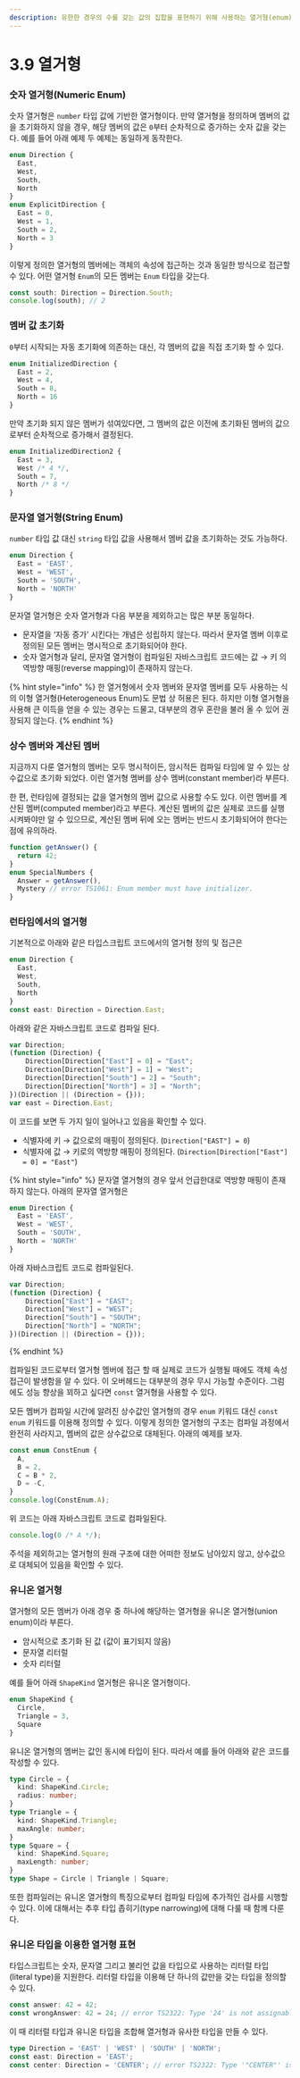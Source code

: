 ```yaml
---
description: 유한한 경우의 수를 갖는 값의 집합을 표현하기 위해 사용하는 열거형(enum) 타입에 대해 배운다.
---
```


# 3.9 열거형

### **숫자 열거형\(Numeric Enum\)**

숫자 열거형은 `number` 타입 값에 기반한 열거형이다. 만약 열거형을 정의하며 멤버의 값을 초기화하지 않을 경우, 해당 멤버의 값은 `0`부터 순차적으로 증가하는 숫자 값을 갖는다. 예를 들어 아래 예제 두 예제는 동일하게 동작한다.

```typescript
enum Direction {
  East,
  West,
  South,
  North
}
enum ExplicitDirection {
  East = 0,
  West = 1,
  South = 2,
  North = 3
}
```

이렇게 정의한 열거형의 멤버에는 객체의 속성에 접근하는 것과 동일한 방식으로 접근할 수 있다. 어떤 열거형 `Enum`의 모든 멤버는 `Enum` 타입을 갖는다.

```typescript
const south: Direction = Direction.South;
console.log(south); // 2
```

### **멤버 값 초기화**

`0`부터 시작되는 자동 초기화에 의존하는 대신, 각 멤버의 값을 직접 초기화 할 수 있다.

```typescript
enum InitializedDirection {
  East = 2,
  West = 4,
  South = 8,
  North = 16
}
```

만약 초기화 되지 않은 멤버가 섞여있다면, 그 멤버의 값은 이전에 초기화된 멤버의 값으로부터 순차적으로 증가해서 결정된다.

```typescript
enum InitializedDirection2 {
  East = 3,
  West /* 4 */,
  South = 7,
  North /* 8 */
}
```

### **문자열 열거형\(String Enum\)**

`number` 타입 값 대신 `string` 타입 값을 사용해서 멤버 값을 초기화하는 것도 가능하다. 

```typescript
enum Direction {
  East = 'EAST',
  West = 'WEST',
  South = 'SOUTH',
  North = 'NORTH'
}
```

문자열 열거형은 숫자 열거형과 다음 부분을 제외하고는 많은 부분 동일하다.

* 문자열을 ‘자동 증가’ 시킨다는 개념은 성립하지 않는다. 따라서 문자열 멤버 이후로 정의된 모든 멤버는 명시적으로 초기화되어야 한다.
* 숫자 열거형과 달리, 문자열 열거형이 컴파일된 자바스크립트 코드에는 값 → 키 의 역방향 매핑\(reverse mapping\)이 존재하지 않는다.

{% hint style="info" %}
한 열거형에서 숫자 멤버와 문자열 멤버를 모두 사용하는 식의 이형 열거형\(Heterogeneous Enum\)도 문법 상 허용은 된다. 하지만 이형 열거형을 사용해 큰 이득을 얻을 수 있는 경우는 드물고, 대부분의 경우 혼란을 불러 올 수 있어 권장되지 않는다.
{% endhint %}

### **상수 멤버와 계산된 멤버**

지금까지 다룬 열거형의 멤버는 모두 명시적이든, 암시적든 컴파일 타임에 알 수 있는 상수값으로 초기화 되었다. 이런 열거형 멤버를 상수 멤버\(constant member\)라 부른다.

한 편, 런타임에 결정되는 값을 열거형의 멤버 값으로 사용할 수도 있다. 이런 멤버를 계산된 멤버\(computed member\)라고 부른다. 계산된 멤버의 값은 실제로 코드를 실행시켜봐야만 알 수 있으므로, 계산된 멤버 뒤에 오는 멤버는 반드시 초기화되어야 한다는 점에 유의하라.

```typescript
function getAnswer() {
  return 42;
}
enum SpecialNumbers {
  Answer = getAnswer(),
  Mystery // error TS1061: Enum member must have initializer.
}
```

### **런타임에서의 열거형**

기본적으로 아래와 같은 타입스크립트 코드에서의 열거형 정의 및 접근은

```typescript
enum Direction {
  East,
  West,
  South,
  North
}
const east: Direction = Direction.East;
```

아래와 같은 자바스크립트 코드로 컴파일 된다.

```javascript
var Direction;
(function (Direction) {
    Direction[Direction["East"] = 0] = "East";
    Direction[Direction["West"] = 1] = "West";
    Direction[Direction["South"] = 2] = "South";
    Direction[Direction["North"] = 3] = "North";
})(Direction || (Direction = {}));
var east = Direction.East;
```

이 코드를 보면 두 가지 일이 일어나고 있음을 확인할 수 있다.

* 식별자에 키 → 값으로의 매핑이 정의된다. \(`Direction["EAST"] = 0`\)
* 식별자에 값 → 키로의 역방향 매핑이 정의된다. \(`Direction[Direction["East"] = 0] = "East"`\)

{% hint style="info" %}
문자열 열거형의 경우 앞서 언급한대로 역방향 매핑이 존재하지 않는다. 아래의 문자열 열거형은

```typescript
enum Direction {
  East = 'EAST',
  West = 'WEST',
  South = 'SOUTH',
  North = 'NORTH'
}
```

아래 자바스크립트 코드로 컴파일된다.

```typescript
var Direction;
(function (Direction) {
    Direction["East"] = "EAST";
    Direction["West"] = "WEST";
    Direction["South"] = "SOUTH";
    Direction["North"] = "NORTH";
})(Direction || (Direction = {}));
```
{% endhint %}

컴파일된 코드로부터 열거형 멤버에 접근 할 때 실제로 코드가 실행될 때에도 객체 속성 접근이 발생함을 알 수 있다. 이 오버헤드는 대부분의 경우 무시 가능할 수준이다. 그럼에도 성능 향상을 꾀하고 싶다면 `const` 열거형을 사용할 수 있다.

모든 멤버가 컴파일 시간에 알려진 상수값인 열거형의 경우 `enum` 키워드 대신 `const enum` 키워드를 이용해 정의할 수 있다. 이렇게 정의한 열거형의 구조는 컴파일 과정에서 완전히 사라지고, 멤버의 값은 상수값으로 대체된다. 아래의 예제를 보자.

```typescript
const enum ConstEnum {
  A,
  B = 2,
  C = B * 2,
  D = -C,
}
console.log(ConstEnum.A);
```

위 코드는 아래 자바스크립트 코드로 컴파일된다.

```typescript
console.log(0 /* A */);
```

주석을 제외하고는 열거형의 원래 구조에 대한 어떠한 정보도 남아있지 않고, 상수값으로 대체되어 있음을 확인할 수 있다.

### **유니온 열거형**

열거형의 모든 멤버가 아래 경우 중 하나에 해당하는 열거형을 유니온 열거형\(union enum\)이라 부른다.

* 암시적으로 초기화 된 값 \(값이 표기되지 않음\)
* 문자열 리터럴
* 숫자 리터럴

예를 들어 아래 `ShapeKind` 열거형은 유니온 열거형이다.

```typescript
enum ShapeKind {
  Circle,
  Triangle = 3,
  Square
}
```

유니온 열거형의 멤버는 값인 동시에 타입이 된다. 따라서 예를 들어 아래와 같은 코드를 작성할 수 있다.

```typescript
type Circle = {
  kind: ShapeKind.Circle;
  radius: number;
}
type Triangle = {
  kind: ShapeKind.Triangle;
  maxAngle: number;
}
type Square = {
  kind: ShapeKind.Square;
  maxLength: number;
}
type Shape = Circle | Triangle | Square;
```

또한 컴파일러는 유니온 열거형의 특징으로부터 컴파일 타임에 추가적인 검사를 시행할 수 있다. 이에 대해서는 추후 타입 좁히기\(type narrowing\)에 대해 다룰 때 함께 다룬다.

### **유니온 타입을 이용한 열거형 표현**

타입스크립트는 숫자, 문자열 그리고 불리언 값을 타입으로 사용하는 리터럴 타입\(literal type\)을 지원한다. 리터럴 타입을 이용해 단 하나의 값만을 갖는 타입을 정의할 수 있다.

```typescript
const answer: 42 = 42;
const wrongAnswer: 42 = 24; // error TS2322: Type '24' is not assignable to type '42'.
```

이 때 리터럴 타입과 유니온 타입을 조합해 열거형과 유사한 타입을 만들 수 있다.

```typescript
type Direction = 'EAST' | 'WEST' | 'SOUTH' | 'NORTH';
const east: Direction = 'EAST';
const center: Direction = 'CENTER'; // error TS2322: Type '"CENTER"' is not assignable to type 'Direction'.
```

